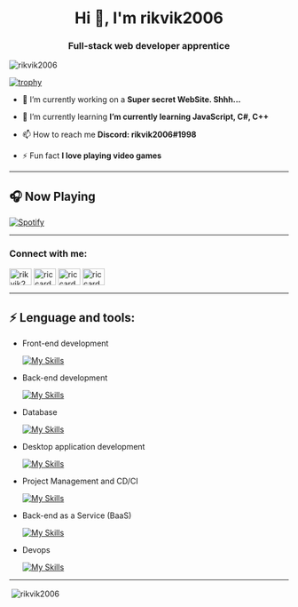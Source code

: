 <h1 align="center">Hi 👋, I'm rikvik2006</h1>
<h3 align="center">Full-stack web developer apprentice</h3>

<p align="left"> <img src="https://komarev.com/ghpvc/?username=rikvik2006&label=Profile%20views&color=0e75b6&style=flat-square" alt="rikvik2006" /> </p>

<!--<p align="left"> <a href="https://github.com/ryo-ma/github-profile-trophy"><img src="https://github-profile-trophy.vercel.app/?username=rikvik2006" alt="rikvik2006" /></a> </p>-->

[![trophy](https://github-profile-trophy.vercel.app/?username=rikvik2006&theme=onedark&title=Stars,Followers,Commit,Joined2020,Repositories)](https://github.com/ryo-ma/github-profile-trophy)


- 🔭 I’m currently working on a **Super secret WebSite. Shhh...**

- 🌱 I’m currently learning **I’m currently learning JavaScript, C#, C++**

- 📫 How to reach me **Discord: rikvik2006#1998**

- ⚡ Fun fact **I love playing video games**

---

## 🎧 Now Playing
[![Spotify](https://novatorem-black-nu.vercel.app/api/spotify)](https://open.spotify.com/user/rikvik2006)

---

<h3 align="left">Connect with me:</h3>
<p align="left">
<a href="https://twitter.com/rikvik2006" target="blank"><img align="center" src="https://raw.githubusercontent.com/rahuldkjain/github-profile-readme-generator/master/src/images/icons/Social/twitter.svg" alt="rikvik2006" height="30" width="40" /></a>
<a href="https://www.facebook.com/profile.php?id=100071215161575" target="blank"><img align="center" src="https://raw.githubusercontent.com/rahuldkjain/github-profile-readme-generator/master/src/images/icons/Social/facebook.svg" alt="riccardo bussano" height="30" width="40" /></a>
<a href="https://www.instagram.com/riccardobussano/" target="blank"><img align="center" src="https://raw.githubusercontent.com/rahuldkjain/github-profile-readme-generator/master/src/images/icons/Social/instagram.svg" alt="riccardobussano" height="30" width="40" /></a>
<a href="https://www.youtube.com/channel/UCDgxm9MRYCniss7P-4wsu_Q" target="blank"><img align="center" src="https://raw.githubusercontent.com/rahuldkjain/github-profile-readme-generator/master/src/images/icons/Social/youtube.svg" alt="riccardo bussano" height="30" width="40" /></a>
</p>

---

## ⚡ Lenguage and tools:

- Front-end development

  [![My Skills](https://skillicons.dev/icons?i=html,css,js,ts,react,nextjs,vue,bootstrap,sass&perline=3)](https://skillicons.dev)

- Back-end development

  [![My Skills](https://skillicons.dev/icons?i=nodejs,express,php&perline=3)](https://skillicons.dev)

- Database

  [![My Skills](https://skillicons.dev/icons?i=mongodb,mysql&perline=3)](https://skillicons.dev)
  
- Desktop application development

  [![My Skills](https://skillicons.dev/icons?i=dotnet,unity&perline=3)](https://skillicons.dev)
  
- Project Management and CD/CI

  [![My Skills](https://skillicons.dev/icons?i=github,git&perline=3)](https://skillicons.dev)
  
- Back-end as a Service (BaaS)

  [![My Skills](https://skillicons.dev/icons?i=firebase,heroku&perline=3)](https://skillicons.dev)
  
- Devops

  [![My Skills](https://skillicons.dev/icons?i=docker,gcp,bash&perline=3)](https://skillicons.dev)

<hr>

<p>&nbsp;<img align="center" src="https://github-readme-stats.vercel.app/api?username=rikvik2006&show_icons=true&theme=cobalt&locale=en" alt="rikvik2006" /></p>

<!--START_SECTION:activity-->
